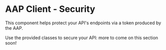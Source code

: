 # AAP Client - Security

This component helps protect your API's endpoints via a token produced by the AAP.

Use the provided classes to secure your API: more to come on this section soon!

